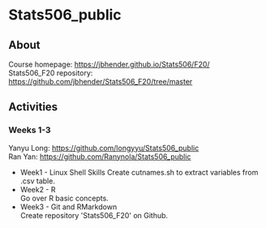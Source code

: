 # Stats506_public  

## About  
Course homepage: https://jbhender.github.io/Stats506/F20/  
Stats506_F20 repository: https://github.com/jbhender/Stats506_F20/tree/master  

## Activities  
### Weeks 1-3  
Yanyu Long: https://github.com/longyyu/Stats506_public  
Ran Yan: https://github.com/Ranynola/Stats506_public  

* Week1 - Linux Shell Skills 
Create cutnames.sh to extract variables from .csv table.    
* Week2 - R  
Go over R basic concepts.  
* Week3 - Git and RMarkdown  
Create repository 'Stats506_F20' on Github.  
